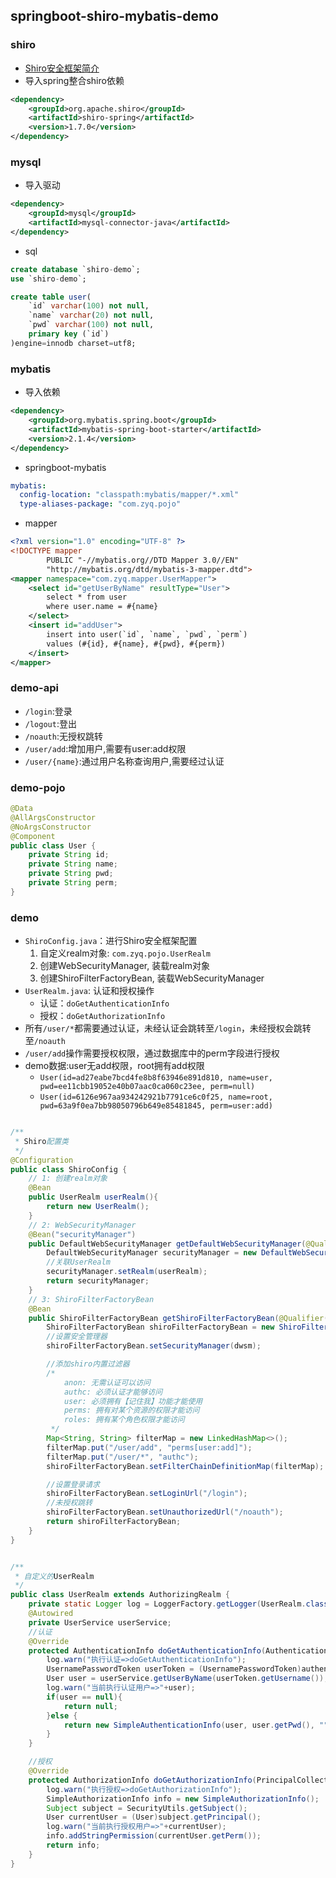 ## springboot-shiro-mybatis-demo
### shiro
* [Shiro安全框架简介](https://www.jianshu.com/p/7a64c3f3b47d)
* 导入spring整合shiro依赖
```xml
<dependency>
    <groupId>org.apache.shiro</groupId>
    <artifactId>shiro-spring</artifactId>
    <version>1.7.0</version>
</dependency>
```
### mysql
* 导入驱动
```xml
<dependency>
    <groupId>mysql</groupId>
    <artifactId>mysql-connector-java</artifactId>
</dependency>
```
* sql
```sql
create database `shiro-demo`;
use `shiro-demo`;

create table user(
    `id` varchar(100) not null,
    `name` varchar(20) not null,
    `pwd` varchar(100) not null,
    primary key (`id`)
)engine=innodb charset=utf8;
```
### mybatis
* 导入依赖
```xml
<dependency>
    <groupId>org.mybatis.spring.boot</groupId>
    <artifactId>mybatis-spring-boot-starter</artifactId>
    <version>2.1.4</version>
</dependency>
```
* springboot-mybatis
```yml
mybatis:
  config-location: "classpath:mybatis/mapper/*.xml"
  type-aliases-package: "com.zyq.pojo"
```
* mapper
```xml
<?xml version="1.0" encoding="UTF-8" ?>
<!DOCTYPE mapper
        PUBLIC "-//mybatis.org//DTD Mapper 3.0//EN"
        "http://mybatis.org/dtd/mybatis-3-mapper.dtd">
<mapper namespace="com.zyq.mapper.UserMapper">
    <select id="getUserByName" resultType="User">
        select * from user 
        where user.name = #{name}
    </select>
    <insert id="addUser">
        insert into user(`id`, `name`, `pwd`, `perm`)
        values (#{id}, #{name}, #{pwd}, #{perm})
    </insert>
</mapper>
```
### demo-api
* `/login`:登录
* `/logout`:登出
* `/noauth`:无授权跳转
* `/user/add`:增加用户,需要有user:add权限
* `/user/{name}`:通过用户名称查询用户,需要经过认证
### demo-pojo
```java
@Data
@AllArgsConstructor
@NoArgsConstructor
@Component
public class User {
    private String id;
    private String name;
    private String pwd;
    private String perm;
}
```
### demo
* `ShiroConfig.java`：进行Shiro安全框架配置
    1. 自定义realm对象: `com.zyq.pojo.UserRealm`
    2. 创建WebSecurityManager, 装载realm对象
    3. 创建ShiroFilterFactoryBean, 装载WebSecurityManager
* `UserRealm.java`: 认证和授权操作
    * 认证：`doGetAuthenticationInfo`
    * 授权：`doGetAuthorizationInfo`
* 所有`/user/*`都需要通过认证，未经认证会跳转至`/login`，未经授权会跳转至`/noauth`
* `/user/add`操作需要授权权限，通过数据库中的perm字段进行授权
* demo数据:user无add权限，root拥有add权限
    * `User(id=ad27eabe7bcd4fe8b8f63946e891d810, name=user, pwd=ee11cbb19052e40b07aac0ca060c23ee, perm=null)`
    * `User(id=6126e967aa934242921b7791ce6c0f25, name=root, pwd=63a9f0ea7bb98050796b649e85481845, perm=user:add)`

```java

/**
 * Shiro配置类
 */
@Configuration
public class ShiroConfig {
    // 1: 创建realm对象
    @Bean
    public UserRealm userRealm(){
        return new UserRealm();
    }
    // 2: WebSecurityManager
    @Bean("securityManager")
    public DefaultWebSecurityManager getDefaultWebSecurityManager(@Qualifier("userRealm") UserRealm userRealm){
        DefaultWebSecurityManager securityManager = new DefaultWebSecurityManager();
        //关联UserRealm
        securityManager.setRealm(userRealm);
        return securityManager;
    }
    // 3: ShiroFilterFactoryBean
    @Bean
    public ShiroFilterFactoryBean getShiroFilterFactoryBean(@Qualifier("securityManager")DefaultWebSecurityManager dwsm){
        ShiroFilterFactoryBean shiroFilterFactoryBean = new ShiroFilterFactoryBean();
        //设置安全管理器
        shiroFilterFactoryBean.setSecurityManager(dwsm);

        //添加shiro内置过滤器
        /*
            anon: 无需认证可以访问
            authc: 必须认证才能够访问
            user: 必须拥有【记住我】功能才能使用
            perms: 拥有对某个资源的权限才能访问
            roles: 拥有某个角色权限才能访问
         */
        Map<String, String> filterMap = new LinkedHashMap<>();
        filterMap.put("/user/add", "perms[user:add]");
        filterMap.put("/user/*", "authc");
        shiroFilterFactoryBean.setFilterChainDefinitionMap(filterMap);

        //设置登录请求
        shiroFilterFactoryBean.setLoginUrl("/login");
        //未授权跳转
        shiroFilterFactoryBean.setUnauthorizedUrl("/noauth");
        return shiroFilterFactoryBean;
    }
}
```

```java

/**
 * 自定义的UserRealm
 */
public class UserRealm extends AuthorizingRealm {
    private static Logger log = LoggerFactory.getLogger(UserRealm.class);
    @Autowired
    private UserService userService;
    //认证
    @Override
    protected AuthenticationInfo doGetAuthenticationInfo(AuthenticationToken authenticationToken) throws AuthenticationException {
        log.warn("执行认证=>doGetAuthenticationInfo");
        UsernamePasswordToken userToken = (UsernamePasswordToken)authenticationToken;
        User user = userService.getUserByName(userToken.getUsername());
        log.warn("当前执行认证用户=>"+user);
        if(user == null){
            return null;
        }else {
            return new SimpleAuthenticationInfo(user, user.getPwd(), "");
        }
    }

    //授权
    @Override
    protected AuthorizationInfo doGetAuthorizationInfo(PrincipalCollection principalCollection) {
        log.warn("执行授权=>doGetAuthorizationInfo");
        SimpleAuthorizationInfo info = new SimpleAuthorizationInfo();
        Subject subject = SecurityUtils.getSubject();
        User currentUser = (User)subject.getPrincipal();
        log.warn("当前执行授权用户=>"+currentUser);
        info.addStringPermission(currentUser.getPerm());
        return info;
    }
}

```

